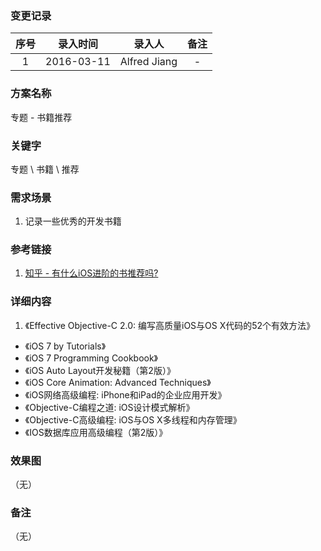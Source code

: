 ### 变更记录

| 序号 | 录入时间 | 录入人 | 备注 |
|:--------:|:--------:|:--------:|:--------:|
| 1 | 2016-03-11 | Alfred Jiang | - |

### 方案名称

专题 - 书籍推荐

### 关键字

专题 \ 书籍 \ 推荐

### 需求场景

1. 记录一些优秀的开发书籍

### 参考链接

1. [知乎 - 有什么iOS进阶的书推荐吗?](http://www.zhihu.com/question/28491905?sort=created)

### 详细内容

1. 《Effective Objective-C 2.0: 编写高质量iOS与OS X代码的52个有效方法》
* 《iOS 7 by Tutorials》
* 《iOS 7 Programming Cookbook》
* 《iOS Auto Layout开发秘籍（第2版）》
* 《iOS Core Animation: Advanced Techniques》
* 《iOS网络高级编程: iPhone和iPad的企业应用开发》
* 《Objective-C编程之道: iOS设计模式解析》
* 《Objective-C高级编程: iOS与OS X多线程和内存管理》
* 《IOS数据库应用高级编程（第2版）》

### 效果图
（无）

### 备注
（无）
